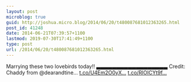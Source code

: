 ```yaml
---
layout: post
microblog: true
guid: http://joshua.micro.blog/2014/06/20/t480087681012363265.html
post_id: 41248
date: 2014-06-21T07:39:57+1100
lastmod: 2019-07-30T17:41:49+1100
type: post
url: /2014/06/20/t480087681012363265.html
---
```

Marrying these two lovebirds today!! ▃▃▃▃▃▃▃▃▃▃▃▃▃▃▃▃▃▃
Credit: Chaddy from @dearandtine... [t.co/U4Em2O0yX...](http://t.co/U4Em2O0yXo) [t.co/RlOICYt9f...](http://t.co/RlOICYt9f3)
